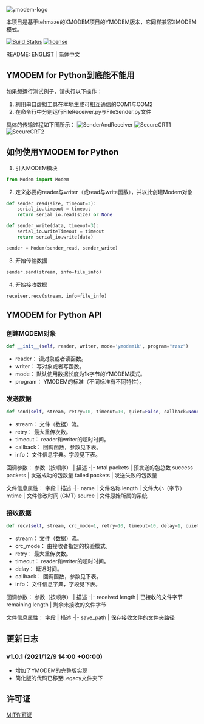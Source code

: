 ![ymodem-logo](https://raw.githubusercontent.com/alexwoo1900/ymodem/master/docs/assets/ymodem-logo.png)

本项目是基于tehmaze的XMODEM项目的YMODEM版本，它同样兼容XMODEM模式。

[![Build Status](https://www.travis-ci.org/alexwoo1900/ymodem.svg?branch=master)](https://www.travis-ci.org/alexwoo1900/ymodem)
[![license](https://img.shields.io/github/license/mashape/apistatus.svg)](https://opensource.org/licenses/MIT)

README: [ENGLIST](https://github.com/alexwoo1900/ymodem/blob/master/README.md) | [简体中文](https://github.com/alexwoo1900/ymodem/blob/master/README_CN.md)


## YMODEM for Python到底能不能用
如果想运行测试例子，请执行以下操作：
1. 利用串口虚拟工具在本地生成可相互通信的COM1与COM2
2. 在命令行中分别运行FileReceiver.py与FileSender.py文件

具体的传输过程如下图所示：
![SenderAndReceiver](https://raw.githubusercontent.com/alexwoo1900/ymodem/master/docs/assets/sr.png)
![SecureCRT1](https://raw.githubusercontent.com/alexwoo1900/ymodem/master/docs/assets/ymodem_sender.gif)
![SecureCRT2](https://raw.githubusercontent.com/alexwoo1900/ymodem/master/docs/assets/ymodem_receiver.gif)

## 如何使用YMODEM for Python
1. 引入MODEM模块
```python
from Modem import Modem
```

2. 定义必要的reader与writer（或read与write函数），并以此创建Modem对象
```python
def sender_read(size, timeout=3):
    serial_io.timeout = timeout
    return serial_io.read(size) or None

def sender_write(data, timeout=3):
    serial_io.writeTimeout = timeout
    return serial_io.write(data)

sender = Modem(sender_read, sender_write)
```

3. 开始传输数据
```python
sender.send(stream, info=file_info)
```

4. 开始接收数据
```python
receiver.recv(stream, info=file_info)
```

## YMODEM for Python API

### 创建MODEM对象
```python
def __init__(self, reader, writer, mode='ymodem1k', program="rzsz")
```
- reader： 读对象或者读函数。
- writer： 写对象或者写函数。
- mode： 默认使用数据长度为1k字节的YMODEM模式。
- program： YMODEM的标准（不同标准有不同特性）。

### 发送数据
```python
def send(self, stream, retry=10, timeout=10, quiet=False, callback=None, info=None):
```
- stream： 文件（数据）流。
- retry： 最大重传次数。
- timeout： reader和writer的超时时间。
- callback： 回调函数，参数见下表。
- info： 文件信息字典。字段见下表。

回调参数：
参数（按顺序） | 描述
-|-
total packets | 预发送的包总数
success packets | 发送成功的包数量
failed packets | 发送失败的包数量

文件信息属性：
字段 | 描述
-|- 
name | 文件名称
length | 文件大小（字节）
mtime | 文件修改时间 (GMT)
source | 文件原始所属的系统

### 接收数据
```python
def recv(self, stream, crc_mode=1, retry=10, timeout=10, delay=1, quiet=0, callback=None, info=None)
```
- stream： 文件（数据）流。
- crc_mode： 由接收者指定的校验模式。
- retry： 最大重传次数。
- timeout： reader和writer的超时时间。
- delay： 延迟时间。
- callback： 回调函数，参数见下表。
- info： 文件信息字典，字段见下表。

回调参数：
参数（按顺序） | 描述
-|-
received length | 已接收的文件字节
remaining length | 剩余未接收的文件字节

文件信息属性：
字段 | 描述
-|- 
save_path | 保存接收文件的文件夹路径

## 更新日志
### v1.0.1 (2021/12/9 14:00 +00:00)
- 增加了YMODEM的完整版实现
- 简化版的代码已移至Legacy文件夹下

## 许可证
[MIT许可证](https://opensource.org/licenses/MIT)